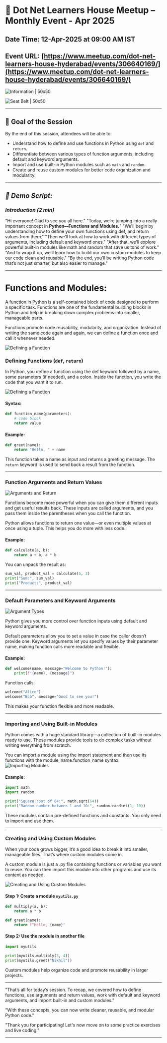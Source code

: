 # 📢 Dot Net Learners House Meetup – Monthly Event - Apr 2025

## Date Time: 12-Apr-2025 at 09:00 AM IST

## Event URL: [https://www.meetup.com/dot-net-learners-house-hyderabad/events/306640169/](https://www.meetup.com/dot-net-learners-house-hyderabad/events/306640169/)

![Information | 50x50](./Documentation/Images/Information.PNG)

![Seat Belt | 50x50](./Documentation/Images/SeatBelt.PNG)

---

## **🎯 Goal of the Session**

By the end of this session, attendees will be able to:

- Understand how to define and use functions in Python using `def` and `return`.
- Differentiate between various types of function arguments, including default and keyword arguments.
- Import and use built-in Python modules such as `math` and `random`.
- Create and reuse custom modules for better code organization and modularity.

---

## *📝 Demo Script:*

### *Introduction (2 min)*

"Hi everyone! Glad to see you all here."
"Today, we’re jumping into a really important concept in **Python—Functions and Modules.**"
"We’ll begin by understanding how to define your own functions using def, and return values from them."
"Then we’ll look at how to work with different types of arguments, including default and keyword ones."
"After that, we’ll explore powerful built-in modules like math and random that save us tons of work."
"And to wrap it up, we’ll learn how to build our own custom modules to keep our code clean and reusable."
"By the end, you’ll be writing Python code that’s not just smarter, but also easier to manage."

---
# **Functions and Modules:**

A function in Python is a self-contained block of code designed to perform a specific task. Functions are one of the fundamental building blocks in Python and help in breaking down complex problems into smaller, manageable parts.

Functions promote code reusability, modularity, and organization. Instead of writing the same code again and again, we can define a function once and call it whenever needed.

![Defining a Function](Documentation/Images/functions.png)


### **Defining Functions (`def`, `return`)**

In Python, you define a function using the def keyword followed by a name, some parameters (if needed), and a colon. Inside the function, you write the code that you want it to run.

![Defining a Function](Documentation/Images/defining_function.png)

#### Syntax:
```python
def function_name(parameters):
    # code block
    return value
```

#### Example:
```python
def greet(name):
    return "Hello, " + name
```

This function takes a name as input and returns a greeting message. The `return` keyword is used to send back a result from the function.

---

### **Function Arguments and Return Values**
![Arguments and Return](Documentation/Images/arguments_return.png)

Functions become more powerful when you can give them different inputs and get useful results back. These inputs are called arguments, and you pass them inside the parentheses when you call the function.

Python allows functions to return one value—or even multiple values at once using a tuple. This helps you do more with less code.
#### Example:
```python
def calculate(a, b):
    return a + b, a * b
```

You can unpack the result as:
```python
sum_val, product_val = calculate(5, 3)
print("Sum:", sum_val)
print("Product:", product_val)
```

---

### **Default Parameters and Keyword Arguments**

![Argument Types](Documentation/Images/argument_types.png)

Python gives you more control over function inputs using default and keyword arguments.

Default parameters allow you to set a value in case the caller doesn’t provide one. Keyword arguments let you specify values by their parameter name, making function calls more readable and flexible.

#### Example:
```python
def welcome(name, message="Welcome to Python!"):
    print(f"{name}, {message}")
```

Function calls:
```python
welcome("Alice")
welcome("Bob", message="Good to see you!")
```

This makes your function flexible and more readable.

---

### **Importing and Using Built-in Modules**

Python comes with a huge standard library—a collection of built-in modules ready to use. These modules provide tools to do complex tasks without writing everything from scratch.

You can import a module using the import statement and then use its functions with the module_name.function_name syntax.
![Importing Modules](Documentation/Images/importing_modules.png)

#### Example:
```python
import math
import random

print("Square root of 64:", math.sqrt(64))
print("Random number between 1 and 10:", random.randint(1, 10))
```

These modules contain pre-defined functions and constants. You only need to import and use them.

---

### **Creating and Using Custom Modules**

When your code grows bigger, it’s a good idea to break it into smaller, manageable files. That’s where custom modules come in.

A custom module is just a .py file containing functions or variables you want to reuse. You can then import this module into other programs and use its content as needed.

![Creating and Using Custom Modules](Documentation/Images/creating_and_using_cust_modules.png)
#### Step 1: Create a module `myutils.py`
```python
def multiply(a, b):
    return a * b

def greet(name):
    return f"Hello, {name}"
```

#### Step 2: Use the module in another file
```python
import myutils

print(myutils.multiply(3, 4))
print(myutils.greet("Nikhil"))
```

Custom modules help organize code and promote reusability in larger projects.

---

"That’s all for today’s session. To recap, we covered how to define functions, use arguments and return values, work with default and keyword arguments, and import built-in and custom modules."

"With these concepts, you can now write cleaner, reusable, and modular Python code."

"Thank you for participating! Let's now move on to some practice exercises and live coding."

---
